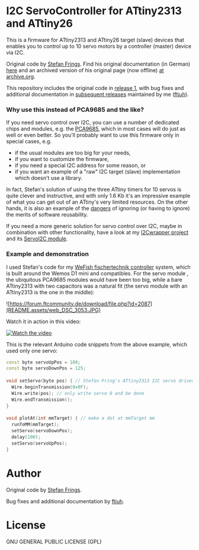 # I2C ServoController for ATtiny2313 and ATtiny26

This is a firmware for ATtiny2313 and ATtiny26 target (slave) devices that enables you to control up to 10 servo motors by a controller (master) device via I2C.

Original code by [Stefan Frings](http://stefanfrings.de/). Find his original documentation (in German) [here](https://github.com/ftjuh/ServoController/tree/v1.0.0/doc) and an archived version of his original page (now offline) [at archive.org](https://web.archive.org/web/20211019191937/http://stefanfrings.de/servocontroller/index.html).

This repository includes the original code in [release 1](https://github.com/ftjuh/ServoController/releases/tag/v1.0.0), with bug fixes and additional documentation  in [subsequent releases](https://github.com/ftjuh/ServoController/releases) maintained by me ([ftjuh](https://github.com/ftjuh)).

### Why use this instead of PCA9685 and the like?

If you need servo control over I2C, you can use a number of dedicated chips and modules, e.g. the  [PCA9685](https://www.nxp.com/products/power-management/lighting-driver-and-controller-ics/led-controllers/16-channel-12-bit-pwm-fm-plus-ic-bus-led-controller:PCA9685), which in most cases will do just as well or even better. So you'll probably want to use this firmware only in special cases, e.g.

- if the usual modules are too big for your needs,
- if you want to customize the firmware,
- if you need a special I2C address for some reason, or
- if you want an example of a "raw" I2C target (slave) implementation which doesn't use a library.

In fact, Stefan's solution of using the three ATtiny timers for 10 servos is quite clever and instructive, and with only 1.6 Kb it's an impressive example of what you can get out of an ATtiny's very limited resources. On the other hands, it is also an example of the [dangers](https://github.com/ftjuh/ServoController/issues/1) of ignoring (or having to ignore) the merits of software reusability.

If you need a more generic solution for servo control over I2C, maybe in combination with other functionality, have a look at my [I2Cwrapper project](https://github.com/ftjuh/I2Cwrapper) and its [ServoI2C module](https://github.com/ftjuh/I2Cwrapper#servoi2c).

### Example and demonstration

I used Stefan's code for my [WeFish fischertechnik controller](https://forum.ftcommunity.de/viewtopic.php?f=33&t=6359) system, which is built around the Wemos D1 mini and compatibles. For the servo module , the ubiquitous PCA9685 modules would have been too big, while a bare ATtiny2313 with two capacitors was a natural fit (the servo module with an ATtiny2313 is the one in the middle):

![https://forum.ftcommunity.de/download/file.php?id=2087](README.assets/web_DSC_3053.JPG)

Watch it in action in this video:

[![Watch the video](https://img.youtube.com/vi/pucE0ek1lFc/mqdefault.jpg)](https://www.youtube.com/watch?v=pucE0ek1lFc)



This is the relevant Arduino code snippets from the above example, which used only one servo:

```cpp
const byte servoUpPos = 108;
const byte servoDownPos = 125;

void setServo(byte pos) { // Stefan Fring's ATtiny2313 I2C servo driver
  Wire.beginTransmission(0x0F);
  Wire.write(pos); // only write servo 0 and be done
  Wire.endTransmission();
}

void plotAt(int mmTarget) { // make a dot at mmTarget mm
  runToMM(mmTarget);
  setServo(servoDownPos);
  delay(100);
  setServo(servoUpPos);
}
```

# Author

Original code by [Stefan Frings](http://stefanfrings.de/).

Bug fixes and additional documentation by [ftjuh](https://github.com/ftjuh).

# License

GNU GENERAL PUBLIC LICENSE (GPL)

